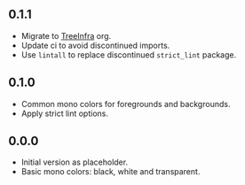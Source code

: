 ## 0.1.1

- Migrate to [TreeInfra](https://github.com/treeinfra) org.
- Update ci to avoid discontinued imports.
- Use `lintall` to replace discontinued `strict_lint` package.

## 0.1.0

- Common mono colors for foregrounds and backgrounds.
- Apply strict lint options.

## 0.0.0

- Initial version as placeholder.
- Basic mono colors: black, white and transparent.
